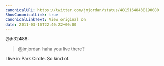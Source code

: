 ```yaml
---
canonicalURL: https://twitter.com/jmjordan/status/48151648438190080
ShowCanonicalLink: true
CanonicalLinkText: View original on
date: 2011-03-16T22:40:22+00:00
---
```

@jh32488:

> @jmjordan haha you live there?

I live in Park Circle. So kind of.